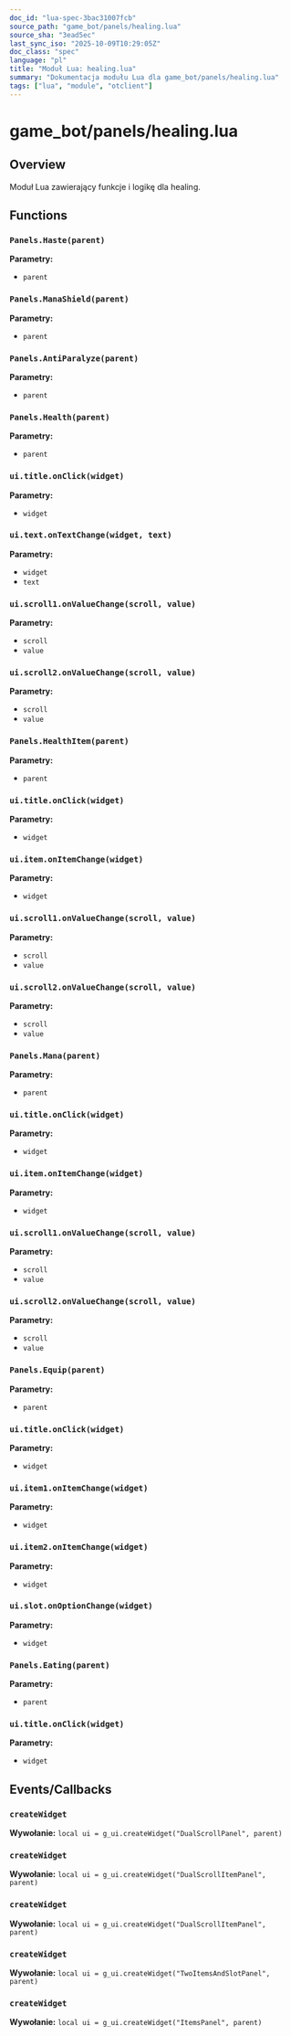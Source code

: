```yaml
---
doc_id: "lua-spec-3bac31007fcb"
source_path: "game_bot/panels/healing.lua"
source_sha: "3ead5ec"
last_sync_iso: "2025-10-09T10:29:05Z"
doc_class: "spec"
language: "pl"
title: "Moduł Lua: healing.lua"
summary: "Dokumentacja modułu Lua dla game_bot/panels/healing.lua"
tags: ["lua", "module", "otclient"]
---
```


# game_bot/panels/healing.lua

## Overview

Moduł Lua zawierający funkcje i logikę dla healing.

## Functions

### `Panels.Haste(parent)`

**Parametry:**

- `parent`

### `Panels.ManaShield(parent)`

**Parametry:**

- `parent`

### `Panels.AntiParalyze(parent)`

**Parametry:**

- `parent`

### `Panels.Health(parent)`

**Parametry:**

- `parent`

### `ui.title.onClick(widget)`

**Parametry:**

- `widget`

### `ui.text.onTextChange(widget, text)`

**Parametry:**

- `widget`
- `text`

### `ui.scroll1.onValueChange(scroll, value)`

**Parametry:**

- `scroll`
- `value`

### `ui.scroll2.onValueChange(scroll, value)`

**Parametry:**

- `scroll`
- `value`

### `Panels.HealthItem(parent)`

**Parametry:**

- `parent`

### `ui.title.onClick(widget)`

**Parametry:**

- `widget`

### `ui.item.onItemChange(widget)`

**Parametry:**

- `widget`

### `ui.scroll1.onValueChange(scroll, value)`

**Parametry:**

- `scroll`
- `value`

### `ui.scroll2.onValueChange(scroll, value)`

**Parametry:**

- `scroll`
- `value`

### `Panels.Mana(parent)`

**Parametry:**

- `parent`

### `ui.title.onClick(widget)`

**Parametry:**

- `widget`

### `ui.item.onItemChange(widget)`

**Parametry:**

- `widget`

### `ui.scroll1.onValueChange(scroll, value)`

**Parametry:**

- `scroll`
- `value`

### `ui.scroll2.onValueChange(scroll, value)`

**Parametry:**

- `scroll`
- `value`

### `Panels.Equip(parent)`

**Parametry:**

- `parent`

### `ui.title.onClick(widget)`

**Parametry:**

- `widget`

### `ui.item1.onItemChange(widget)`

**Parametry:**

- `widget`

### `ui.item2.onItemChange(widget)`

**Parametry:**

- `widget`

### `ui.slot.onOptionChange(widget)`

**Parametry:**

- `widget`

### `Panels.Eating(parent)`

**Parametry:**

- `parent`

### `ui.title.onClick(widget)`

**Parametry:**

- `widget`

## Events/Callbacks

### `createWidget`

**Wywołanie:** `local ui = g_ui.createWidget("DualScrollPanel", parent)`

### `createWidget`

**Wywołanie:** `local ui = g_ui.createWidget("DualScrollItemPanel", parent)`

### `createWidget`

**Wywołanie:** `local ui = g_ui.createWidget("DualScrollItemPanel", parent)`

### `createWidget`

**Wywołanie:** `local ui = g_ui.createWidget("TwoItemsAndSlotPanel", parent)`

### `createWidget`

**Wywołanie:** `local ui = g_ui.createWidget("ItemsPanel", parent)`
